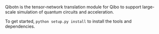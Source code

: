Qibotn is the tensor-network translation module for Qibo to support large-scale simulation of quantum circuits and acceleration.

To get started, `python setup.py install` to install the tools and dependencies.
